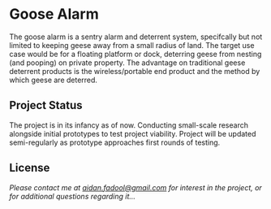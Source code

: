 # Goose Alarm
The goose alarm is a sentry alarm and deterrent system, specifcally but not limited to keeping geese away from a small radius of land. The target use case would be for a floating platform or dock, deterring geese from nesting (and pooping) on private property. The advantage on traditional geese deterrent products is the wireless/portable end product and the method by which geese are deterred.

## Project Status
The project is in its infancy as of now. Conducting small-scale research alongside initial prototypes to test project viability. Project will be updated semi-regularly as prototype approaches first rounds of testing.

## License
*Please contact me at aidan.fadool@gmail.com for interest in the project, or for additional questions regarding it...*
